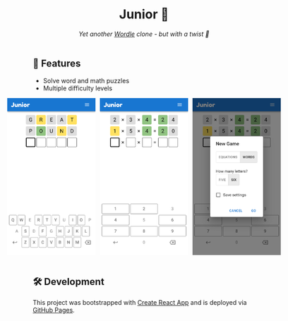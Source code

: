 <div align="center">
<h1>Junior 🧢</h1>
<em>Yet another <a href="https://en.wikipedia.org/wiki/Wordle" target="_blank">Wordle</a> clone - but with a twist 💃</em>
</div>

<br />

## 💫 Features

- Solve word and math puzzles
- Multiple difficulty levels

<div style="display: flex; justify-content: center;">
    <img src="assets/words.png" alt="words" style="max-width: 200px; margin: 0 5px"/>
    <img src="assets/numbers.png" alt="numbers" style="max-width: 200px; margin: 0 5px"/>
    <img src="assets/new game.png" alt="new game" style="max-width: 200px; margin: 0 5px"/>
</div>

<br />

## 🛠️ Development

This project was bootstrapped with [Create React App](https://github.com/facebook/create-react-app) and is deployed via [GitHub Pages](https://docs.github.com/en/pages).
